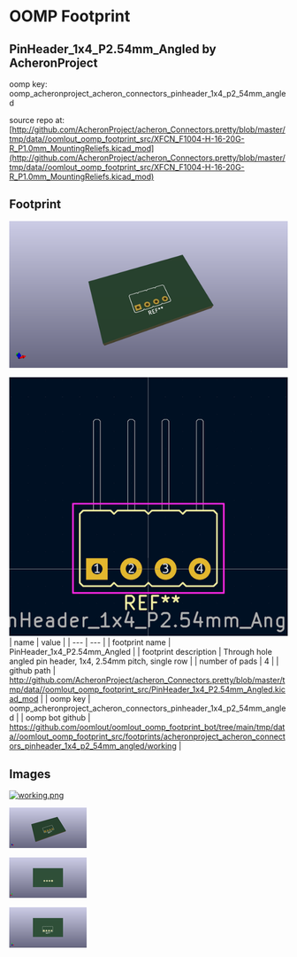 # OOMP Footprint  
## PinHeader_1x4_P2.54mm_Angled  by AcheronProject  
  
oomp key: oomp_acheronproject_acheron_connectors_pinheader_1x4_p2_54mm_angled  
  
source repo at: [http://github.com/AcheronProject/acheron_Connectors.pretty/blob/master/tmp/data//oomlout_oomp_footprint_src/XFCN_F1004-H-16-20G-R_P1.0mm_MountingReliefs.kicad_mod](http://github.com/AcheronProject/acheron_Connectors.pretty/blob/master/tmp/data//oomlout_oomp_footprint_src/XFCN_F1004-H-16-20G-R_P1.0mm_MountingReliefs.kicad_mod)  
## Footprint  
  
[![working_kicad_pcb_3d.png](working_kicad_pcb_3d_600.png)](working_kicad_pcb_3d.png)  
  
[![working.png](working_600.png)](working.png)  
| name | value | 
| --- | --- | 
| footprint name | PinHeader_1x4_P2.54mm_Angled | 
| footprint description | Through hole angled pin header, 1x4, 2.54mm pitch, single row | 
| number of pads | 4 | 
| github path | http://github.com/AcheronProject/acheron_Connectors.pretty/blob/master/tmp/data//oomlout_oomp_footprint_src/PinHeader_1x4_P2.54mm_Angled.kicad_mod | 
| oomp key | oomp_acheronproject_acheron_connectors_pinheader_1x4_p2_54mm_angled | 
| oomp bot github | https://github.com/oomlout/oomlout_oomp_footprint_bot/tree/main/tmp/data//oomlout_oomp_footprint_src/footprints/acheronproject_acheron_connectors_pinheader_1x4_p2_54mm_angled/working | 
## Images  
  
[![working.png](working_140.png)](working.png)  
  
[![working_kicad_pcb_3d.png](working_kicad_pcb_3d_140.png)](working_kicad_pcb_3d.png)  
  
[![working_kicad_pcb_3d_back.png](working_kicad_pcb_3d_back_140.png)](working_kicad_pcb_3d_back.png)  
  
[![working_kicad_pcb_3d_front.png](working_kicad_pcb_3d_front_140.png)](working_kicad_pcb_3d_front.png)  
